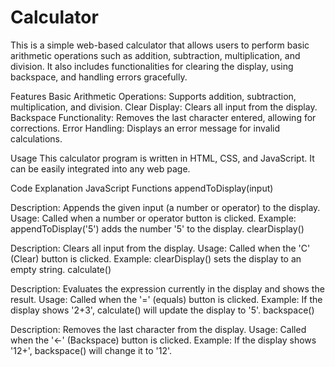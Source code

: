 # Calculator
This is a simple web-based calculator that allows users to perform basic arithmetic operations such as addition, subtraction, multiplication, and division. It also includes functionalities for clearing the display, using backspace, and handling errors gracefully.


Features
Basic Arithmetic Operations: Supports addition, subtraction, multiplication, and division.
Clear Display: Clears all input from the display.
Backspace Functionality: Removes the last character entered, allowing for corrections.
Error Handling: Displays an error message for invalid calculations.


Usage
This calculator program is written in HTML, CSS, and JavaScript. It can be easily integrated into any web page.


Code Explanation
JavaScript Functions
appendToDisplay(input)

Description: Appends the given input (a number or operator) to the display.
Usage: Called when a number or operator button is clicked.
Example: appendToDisplay('5') adds the number '5' to the display.
clearDisplay()

Description: Clears all input from the display.
Usage: Called when the 'C' (Clear) button is clicked.
Example: clearDisplay() sets the display to an empty string.
calculate()

Description: Evaluates the expression currently in the display and shows the result.
Usage: Called when the '=' (equals) button is clicked.
Example: If the display shows '2+3', calculate() will update the display to '5'.
backspace()

Description: Removes the last character from the display.
Usage: Called when the '←' (Backspace) button is clicked.
Example: If the display shows '12+', backspace() will change it to '12'.

